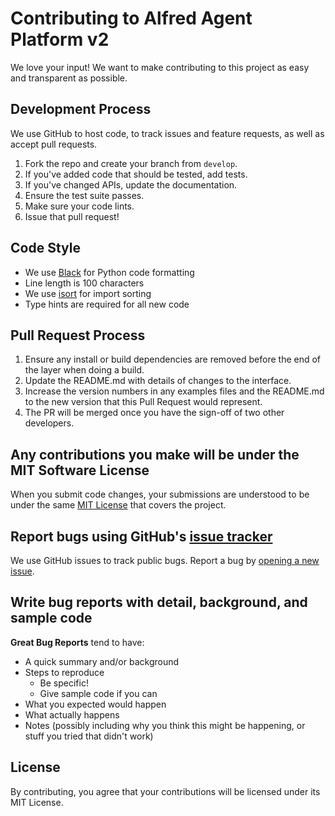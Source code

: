 # Contributing to Alfred Agent Platform v2

We love your input! We want to make contributing to this project as easy and transparent as possible.

## Development Process

We use GitHub to host code, to track issues and feature requests, as well as accept pull requests.

1. Fork the repo and create your branch from `develop`.
2. If you've added code that should be tested, add tests.
3. If you've changed APIs, update the documentation.
4. Ensure the test suite passes.
5. Make sure your code lints.
6. Issue that pull request!

## Code Style

- We use [Black](https://github.com/psf/black) for Python code formatting
- Line length is 100 characters
- We use [isort](https://pycqa.github.io/isort/) for import sorting
- Type hints are required for all new code

## Pull Request Process

1. Ensure any install or build dependencies are removed before the end of the layer when doing a build.
2. Update the README.md with details of changes to the interface.
3. Increase the version numbers in any examples files and the README.md to the new version that this Pull Request would represent.
4. The PR will be merged once you have the sign-off of two other developers.

## Any contributions you make will be under the MIT Software License

When you submit code changes, your submissions are understood to be under the same [MIT License](http://choosealicense.com/licenses/mit/) that covers the project.

## Report bugs using GitHub's [issue tracker](https://github.com/your-org/alfred-agent-platform-v2/issues)

We use GitHub issues to track public bugs. Report a bug by [opening a new issue](https://github.com/your-org/alfred-agent-platform-v2/issues/new).

## Write bug reports with detail, background, and sample code

**Great Bug Reports** tend to have:

- A quick summary and/or background
- Steps to reproduce
  - Be specific!
  - Give sample code if you can
- What you expected would happen
- What actually happens
- Notes (possibly including why you think this might be happening, or stuff you tried that didn't work)

## License

By contributing, you agree that your contributions will be licensed under its MIT License.
